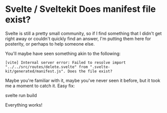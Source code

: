 # Svelte / Sveltekit Does manifest file exist?

Svelte is still a pretty small community, so if I find something that I didn't get right away or couldn't quickly find an answer, I'm putting them here for posterity, or perhaps to help someone else.

You'll maybe have seen something akin to the following:

```[vite] Internal server error: Failed to resolve import "../../src/routes/delete.svelte" from ".svelte-kit/generated/manifest.js". Does the file exist?```

Maybe you're familiar with it, maybe you've never seen it before, but it took me a moment to catch it. Easy fix:

svelte run build

Everything works!

